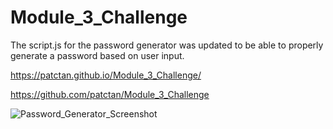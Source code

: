 # Module_3_Challenge

The script.js for the password generator was updated to be able to properly generate a password based on user input.

https://patctan.github.io/Module_3_Challenge/

https://github.com/patctan/Module_3_Challenge

![Password_Generator_Screenshot](C:\Users\stick\OneDrive\Desktop\Module_3_Challenge\Develop\assets\Password_Generator_Screenshot.png)